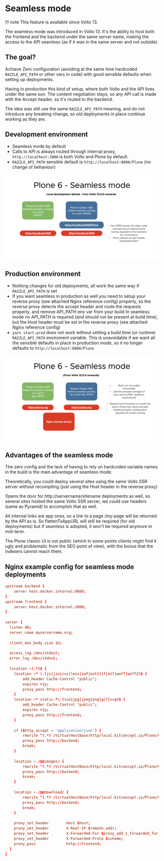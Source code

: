 # Seamless mode

!!! note
    This feature is available since Volto 13.

The seamless mode was introduced in Volto 13. It's the ability to host both the frontend
and the backend under the same server name, making the access to the API seamless (as if
it was in the same server and not outside).

## The goal?

Achieve Zero configuration (avoiding at the same time hardcoded `RAZZLE_API_PATH` or
other vars in code) with good sensible defaults when setting up deployments.

Having in production this kind of setup, where both Volto and the API lives under the
same sun. The content negotiation stays, so any API call is made with the Accept header,
so it's routed to the backend.

The idea was still use the same `RAZZLE_API_PATH` meaning, and do not introduce any
breaking change, so old deployments in place continue working as they are.

## Development environment

* Seamless mode by default
* Calls to API is always routed through internal proxy, `http://localhost:3000` is both
  Volto and Plone by default.
* `RAZZLE_API_PATH` sensible default is `http://localhost:8080/Plone` (no change of
  behaviour)

![How Plone 6 works](HowPlone6Works001.png)

## Production environment

* Nothing changes for old deployments, all work the same way if `RAZZLE_API_PATH` is set
* If you want seamless in production as well you need to setup your reverse proxy (see
  attached Nginx reference config) properly, so the reverse proxy detects the accept
  header and route the requests properly, and remove API_PATH env var from your build In
  seamless mode no API_PATH is required (and should not be present at build time), but
  the Host header must be set in the reverse proxy (see attached Nginx reference config)
* `yarn start:prod` does not work without setting a build time (or runtime)
  `RAZZLE_API_PATH` enviroment variable. This is unavoidable if we want all the sensible
  defaults in place in production mode, so it no longer defaults to
  `http://localhost:8080/Plone`

![How Plone 6 works](./HowPlone6Works002.png)

## Advantages of the seamless mode

The zero config and the lack of having to rely on hardcoded variable names in the build
is the main advantage of seamless mode.

Theoretically, you could deploy several sites using the same Volto SSR server without
recompiling (just using the Host header in the reverse proxy)

Opens the door for http://servername/sitename deployments as well, so several sites
hosted the same Volto SSR server, we could use headers (same as Pyramid) to accomplish
that as well.

All internal links are app ones, so a link to a page /my-page will be returned by the
API as is. So flattenToAppURL will still be required (for old deployments) but if
seamless is adopted, it won't be required anymore in mid-term.

The Plone classic UI is not public (which in some points clients might find it ugly and
problematic from the SEO point of view), with the bonus that the indexers cannot reach
them.

## Nginx example config for seamless mode deployments

```conf
upstream backend {
    server host.docker.internal:8080;
}
upstream frontend {
    server host.docker.internal:3000;
}

server {
  listen 80;
  server_name myservername.org;

  client_max_body_size 1G;

  access_log /dev/stdout;
  error_log /dev/stdout;

  location ~(.*)$ {
    location ~* \.(js|jsx|css|less|swf|eot|ttf|otf|woff|woff2)$ {
        add_header Cache-Control "public";
        expires +1y;
        proxy_pass http://frontend;
    }
    location ~* static.*\.(ico|jpg|jpeg|png|gif|svg)$ {
        add_header Cache-Control "public";
        expires +1y;
        proxy_pass http://frontend;
    }

    if ($http_accept = 'application/json') {
        rewrite ^(.*) /VirtualHostBase/http/local.kitconcept.io/Plone/VirtualHostRoot$1 break;
        proxy_pass http://backend;
        break;
    }

    location ~ /@@images/ {
        rewrite ^(.*) /VirtualHostBase/http/local.kitconcept.io/Plone/VirtualHostRoot$1 break;
        proxy_pass http://backend;
        break;
    }

    location ~ /@@download/ {
        rewrite ^(.*) /VirtualHostBase/http/local.kitconcept.io/Plone/VirtualHostRoot$1 break;
        proxy_pass http://backend;
        break;
    }

    proxy_set_header        Host $host;
    proxy_set_header        X-Real-IP $remote_addr;
    proxy_set_header        X-Forwarded-For $proxy_add_x_forwarded_for;
    proxy_set_header        X-Forwarded-Proto $scheme;
    proxy_pass              http://frontend;
  }
}
```
